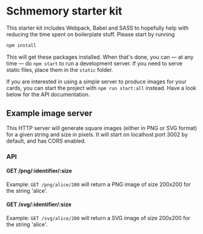 # Schmemory starter kit

This starter kit includes Webpack, Babel and SASS to hopefully help with
reducing the time spent on boilerplate stuff. Please start by running

```bash
npm install
```

This will get these packages installed. When that's done, you can — at any time — do `npm start` to
run a development server. If you need to serve static files, place them in the `static` folder.

If you are interested in using a simple server to produce images for your cards, you can start the project with
`npm run start:all` instead. Have a look below for the API documentation.

## Example image server

This HTTP server will generate square images (either in PNG or SVG format) for a given string and
size in pixels. It will start on localhost port 3002 by default, and has CORS enabled.

### API

#### GET /png/:identifier/:size

Example: `GET /png/alice/200` will return a PNG image of size 200x200 for the string 'alice'.

#### GET /svg/:identifier/:size

Example: `GET /svg/alice/200` will return a SVG image of size 200x200 for the string 'alice'.

